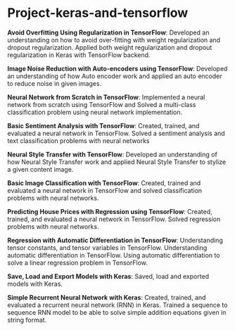 # Project-keras-and-tensorflow


**Avoid Overfitting Using Regularization in TensorFlow**: Developed an understanding on how to avoid over-fitting with weight regularization and dropout regularization. Applied both weight regularization and dropout regularization in Keras with TensorFlow backend.

**Image Noise Reduction with Auto-encoders using TensorFlow**: Developed an understanding of how Auto encoder work and applied an auto encoder to reduce noise in given images.

**Neural Network from Scratch in TensorFlow**: Implemented a neural network from scratch using TensorFlow and Solved a multi-class classification problem using neural network implementation.

**Basic Sentiment Analysis with TensorFlow**: Created, trained, and evaluated a neural network in TensorFlow. Solved a sentiment analysis and text classification problems with neural networks

**Neural Style Transfer with TensorFlow**: Developed an understanding of how Neural Style Transfer work and applied Neural Style Transfer to stylize a given content image.

**Basic Image Classification with TensorFlow**: Created, trained and evaluated a neural network in TensorFlow and solved classification problems with neural networks.

**Predicting House Prices with Regression using TensorFlow**: Created, trained, and evaluated a neural network in TensorFlow. Solved regression problems with neural networks.

**Regression with Automatic Differentiation in TensorFlow**: Understanding tensor constants, and tensor variables in TensorFlow. Understanding automatic differentiation in TensorFlow. Using automatic differentiation to solve a linear regression problem in TensorFlow.

**Save, Load and Export Models with Keras**: Saved, load and exported models with Keras. 

**Simple Recurrent Neural Network with Keras**: Created, trained, and evaluated a recurrent neural network (RNN) in Keras. Trained a sequence to sequence RNN model to be able to solve simple addition equations given in string format.
